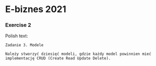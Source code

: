 # E-biznes 2021

### Exercise 2

Polish text:

```
Zadanie 3. Modele

Należy stworzyć dziesięć modeli, gdzie każdy model powinnien mieć
implementację CRUD (Create Read Update Delete).
```

